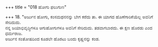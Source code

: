 +++
title = "018 ಹೋಗು ಫಲುಗುಣ"

+++
18. "ಅರ್ಜುನ ಹೋಗು, ಕಂಸಮಥನನನ್ನು ಬೇಗ ಕರೆದು ತಾ. ಈ ಯಾಗದ ಹೊಣೆಗಾರಿಕೆಯೆಲ್ಲ ಅವನಿಗೆ ಸೇರಿದುದು.   
ನನ್ನ ಜಯಾಭಿವೃದ್ಧಿಗಳೂ ಆಗುಹೋಗುಗಳೂ ಅವನಿಗೆ ಸೇರಿದುದು.  ತಡವಾಗಬಾರದು. ಈ ಕ್ಷಣ ಹೊರಡು ಎಂದ ಧರ್ಮರಾಜ.   
ಅರ್ಜುನ ಸಂತೋಷದಿಂದ ಕೂಡಲೇ ಹೊರಟು ಬಂದು ಕೃಷ್ಣನನ್ನು ಕಂಡ.
